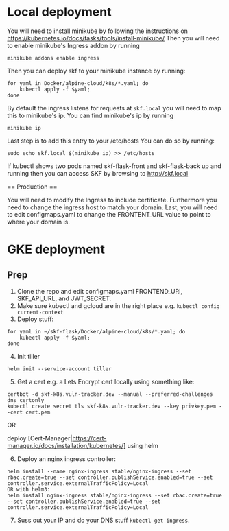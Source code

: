 # Local deployment

You will need to install minikube by following the instructions on https://kubernetes.io/docs/tasks/tools/install-minikube/
Then you will need to enable minikube's Ingress addon by running

```
minikube addons enable ingress
```
Then you can deploy skf to your minikube instance by running:

```
for yaml in Docker/alpine-cloud/k8s/*.yaml; do
    kubectl apply -f $yaml;
done
```
By default the ingress listens for requests at `skf.local` you will need to map this to minikube's ip.
You can find minikube's ip by running
```
minikube ip
```

Last step is to add this entry to your /etc/hosts
You can do so by running:
```
sudo echo skf.local $(minikube ip) >> /etc/hosts
```
If kubectl shows two pods named skf-flask-front and skf-flask-back up and running then you can access SKF by browsing to
http://skf.local



== Production ==

You will need to modify the Ingress to include certificate.
Furthermore you need to change the ingress  host to match your domain.
Last, you will need to edit configmaps.yaml to change the FRONTENT_URL value to point to where your domain is.

# GKE deployment
## Prep

1. Clone the repo and edit configmaps.yaml FRONTEND_URI, SKF_API_URL,  and JWT_SECRET.
2. Make sure kubectl and gcloud are in the right place e.g. `kubectl config current-context`
3. Deploy stuff:

```
for yaml in ~/skf-flask/Docker/alpine-cloud/k8s/*.yaml; do
    kubectl apply -f $yaml;
done
```

4. Init tiller

```
helm init --service-account tiller
```

5. Get a cert e.g. a Lets Encrypt cert locally using something like:

```
certbot -d skf-k8s.vuln-tracker.dev --manual --preferred-challenges dns certonly
kubectl create secret tls skf-k8s.vuln-tracker.dev --key privkey.pem --cert cert.pem
```

OR

deploy [Cert-Manager|https://cert-manager.io/docs/installation/kubernetes/] using helm

6. Deploy an nginx ingress controller:

```
helm install --name nginx-ingress stable/nginx-ingress --set rbac.create=true --set controller.publishService.enabled=true --set controller.service.externalTrafficPolicy=Local
OR with helm3:
helm install nginx-ingress stable/nginx-ingress --set rbac.create=true --set controller.publishService.enabled=true --set controller.service.externalTrafficPolicy=Local
```

7. Suss out your IP and do your DNS stuff `kubectl get ingress`.
